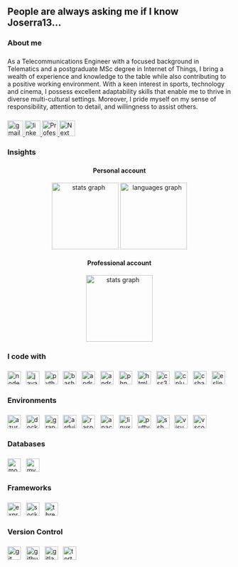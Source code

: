 <h2 align="left">People are always asking me if I know Joserra13…</h2>

###

<h3 align="left">About me</h3>

###

<p align="left">As a Telecommunications Engineer with a focused background in Telematics and a postgraduate MSc degree in Internet of Things, I bring a wealth of experience and knowledge to the table while also contributing to a positive working environment. With a keen interest in sports, technology and cinema, I possess excellent adaptability skills that enable me to thrive in diverse multi-cultural settings. Moreover, I pride myself on my sense of responsibility, attention to detail, and willingness to assist others.</p>

###

<div align="left">
  <a href="mailto:JoserraHoz@gmail.com" target="_blank">
    <img src="https://img.shields.io/static/v1?message=Gmail&logo=gmail&label=&color=D14836&logoColor=white&labelColor=&style=for-the-badge" height="35" alt="gmail logo"  />
  </a>
  <a href="https://www.linkedin.com/in/josé-ramón-h-572a86234" target="_blank">
    <img src="https://img.shields.io/static/v1?message=LinkedIn&logo=linkedin&label=&color=0077B5&logoColor=white&labelColor=&style=for-the-badge" height="35" alt="linkedin logo"  />
  </a>
  <a href="https://github.com/joseRamon13" target="_blank">
    <img src="https://img.shields.io/static/v1?message=professional%20github&logo=github&label=&color=000000&logoColor=white&labelColor=&style=for-the-badge" height="35" alt="Professional Github"  />
  </a>
  <a href="https://automated-aquarium.com/">
    <img src="https://img.shields.io/badge/automated--aquarium--web-grey?style=for-the-badge&logo=next.js&logoColor=white" height="35" alt="Next JS">
  </a>
</div>

###

<h3 align="left">Insights</h3>

###

<h4 align="center">Personal account</h4>
<div align="center">
  <img src="https://github-readme-stats.vercel.app/api?username=Joserra13&hide_title=false&hide_rank=false&show_icons=true&include_all_commits=true&count_private=true&disable_animations=false&theme=dracula&locale=en&hide_border=false" height="150" alt="stats graph"  />
  <img src="https://github-readme-stats.vercel.app/api/top-langs?username=Joserra13&locale=en&hide_title=false&layout=compact&card_width=320&langs_count=5&theme=dracula&hide_border=false" height="150" alt="languages graph"  />
</div>

<h4 align="center">Professional account</h4>
<div align="center">
  <img src="https://github-readme-stats.vercel.app/api?username=joseRamon13&hide_title=false&hide_rank=false&show_icons=true&include_all_commits=true&count_private=true&disable_animations=false&theme=dracula&locale=en&hide_border=false&order=1" height="150" alt="stats graph"  />
</div>

###

<h3 align="left">I code with</h3>

###

<div align="left">
  <img src="https://cdn.jsdelivr.net/gh/devicons/devicon/icons/nodejs/nodejs-original.svg" height="30" alt="nodejs logo"  />
  &nbsp;
  <img src="https://cdn.jsdelivr.net/gh/devicons/devicon/icons/javascript/javascript-original.svg" height="30" alt="javascript logo"  />
  &nbsp;
  <img src="https://cdn.jsdelivr.net/gh/devicons/devicon/icons/python/python-original.svg" height="30" alt="python logo"  />
  &nbsp;
  <img src="https://cdn.jsdelivr.net/gh/devicons/devicon/icons/bash/bash-original.svg" height="30" alt="bash logo"  />
  &nbsp;
  <img src="https://cdn.jsdelivr.net/gh/devicons/devicon/icons/android/android-original.svg" height="30" alt="android logo"  />
  &nbsp;
  <img src="https://cdn.jsdelivr.net/gh/devicons/devicon/icons/androidstudio/androidstudio-original.svg" height="30" alt="androidstudio logo"  />
  &nbsp;
  <img src="https://cdn.jsdelivr.net/gh/devicons/devicon/icons/php/php-original.svg" height="30" alt="php logo"  />
  &nbsp;
  <img src="https://cdn.jsdelivr.net/gh/devicons/devicon/icons/html5/html5-original.svg" height="30" alt="html5 logo"  />
  &nbsp;
  <img src="https://cdn.jsdelivr.net/gh/devicons/devicon/icons/css3/css3-original.svg" height="30" alt="css3 logo"  />
  &nbsp;
  <img src="https://cdn.jsdelivr.net/gh/devicons/devicon/icons/cplusplus/cplusplus-original.svg" height="30" alt="cplusplus logo"  />
  &nbsp;
  <img src="https://cdn.jsdelivr.net/gh/devicons/devicon/icons/csharp/csharp-original.svg" height="30" alt="csharp logo"  />
  &nbsp;
  <img src="https://cdn.jsdelivr.net/gh/devicons/devicon/icons/eslint/eslint-original.svg" height="30" alt="eslint logo"  />
</div>

###

<h3 align="left">Environments</h3>

###

<div align="left">
  <img src="https://cdn.jsdelivr.net/gh/devicons/devicon/icons/azure/azure-original.svg" height="30" alt="azure logo"  />
  &nbsp;
  <img src="https://cdn.jsdelivr.net/gh/devicons/devicon/icons/docker/docker-original.svg" height="30" alt="docker logo"  />
  &nbsp;
  <img src="https://cdn.jsdelivr.net/gh/devicons/devicon/icons/graphql/graphql-plain.svg" height="30" alt="graphql logo"  />
  &nbsp;
  <img src="https://cdn.jsdelivr.net/gh/devicons/devicon/icons/arduino/arduino-original.svg" height="30" alt="arduino logo"  />
  &nbsp;
  <img src="https://cdn.jsdelivr.net/gh/devicons/devicon/icons/raspberrypi/raspberrypi-original.svg" height="30" alt="raspberrypi logo"  />
  &nbsp;
  <img src="https://cdn.jsdelivr.net/gh/devicons/devicon/icons/apache/apache-original.svg" height="30" alt="apache logo"  />
  &nbsp;
  <img src="https://cdn.jsdelivr.net/gh/devicons/devicon/icons/linux/linux-original.svg" height="30" alt="linux logo"  />
  &nbsp;
  <img src="https://cdn.jsdelivr.net/gh/devicons/devicon/icons/putty/putty-original.svg" height="30" alt="putty logo"  />
  &nbsp;
  <img src="https://cdn.jsdelivr.net/gh/devicons/devicon/icons/ssh/ssh-original.svg" height="30" alt="ssh logo"  />
  &nbsp;
  <img src="https://cdn.jsdelivr.net/gh/devicons/devicon/icons/visualstudio/visualstudio-plain.svg" height="30" alt="visualstudio logo"  />
  &nbsp;
  <img src="https://cdn.jsdelivr.net/gh/devicons/devicon/icons/vscode/vscode-original.svg" height="30" alt="vscode logo"  />
</div>

###

<h3 align="left">Databases</h3>

###

<div align="left">
  <img src="https://cdn.jsdelivr.net/gh/devicons/devicon/icons/mongodb/mongodb-original.svg" height="30" alt="mongodb logo"  />
  &nbsp;
  <img src="https://cdn.jsdelivr.net/gh/devicons/devicon/icons/mysql/mysql-original.svg" height="30" alt="mysql logo"  />
</div>

###

<h3 align="left">Frameworks</h3>

###

<div align="left">
  <img src="https://cdn.jsdelivr.net/gh/devicons/devicon/icons/express/express-original.svg" height="30" alt="express logo"  />
  &nbsp;
  <img src="https://cdn.jsdelivr.net/gh/devicons/devicon/icons/socketio/socketio-original.svg" height="30" alt="socketio logo"  />
  &nbsp;
  <img src="https://cdn.jsdelivr.net/gh/devicons/devicon/icons/threejs/threejs-original.svg" height="30" alt="threejs logo"  />
</div>

###

<h3 align="left">Version Control</h3>

###

<div align="left">
  <img src="https://cdn.jsdelivr.net/gh/devicons/devicon/icons/git/git-original.svg" height="30" alt="git logo"  />
  &nbsp;
  <img src="https://cdn.jsdelivr.net/gh/devicons/devicon/icons/github/github-original.svg" height="30" alt="github logo"  />
  &nbsp;
  <img src="https://cdn.jsdelivr.net/gh/devicons/devicon/icons/gitlab/gitlab-original.svg" height="30" alt="gitlab logo"  />
  &nbsp;
  <img src="https://cdn.jsdelivr.net/gh/devicons/devicon/icons/tortoisegit/tortoisegit-original.svg" height="30" alt="tortoisegit logo"  />
</div>

###
